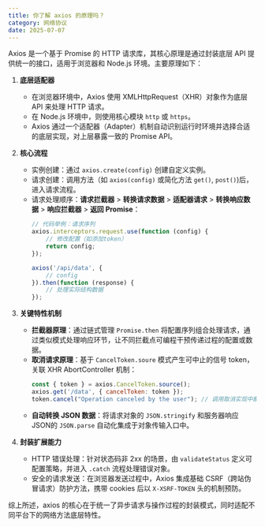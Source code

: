```yaml
---
title: 你了解 axios 的原理吗？
category: 网络协议
date: 2025-07-07
---
```

Axios 是一个基于 Promise 的 HTTP 请求库，其核心原理是通过封装底层 API 提供统一的接口，适用于浏览器和 Node.js 环境。主要原理如下：

1.  **底层适配器**
    -   在浏览器环境中，Axios 使用 XMLHttpRequest（XHR）对象作为底层 API 来处理 HTTP 请求。
    -   在 Node.js 环境中，则使用核心模块 `http` 或 `https`。
    -   Axios 通过一个适配器（Adapter）机制自动识别运行时环境并选择合适的底层实现，对上层暴露一致的 Promise API。

2.  **核心流程**
    -   实例创建：通过 `axios.create(config)` 创建自定义实例。
    -   请求创建：调用方法（如 `axios(config)` 或简化方法 `get()`, `post()`)后，进入请求流程。
    -   请求处理顺序：**请求拦截器** > **转换请求数据** > **适配器请求** > **转换响应数据** > **响应拦截器** > **返回 Promise**：
        ```javascript
        // 代码举例：请求序列
        axios.interceptors.request.use(function (config) {
            // 修改配置（如添加token）
            return config;
        });

        axios('/api/data', {
            // config
        }).then(function (response) {
            // 处理实际结构数据
        });
        ```

3.  **关键特性机制**
    -   **拦截器原理**：通过链式管理 `Promise.then` 将配置序列组合处理请求，通过类似模式处理响应环节，让不同拦截点可编程干预传递过程的配置或数据。
    -   **取消请求原理**：基于 `CancelToken.soure` 模式产生可中止的信号 token，关联 XHR AbortController 机制：
        ```javascript
        const { token } = axios.CancelToken.source();
        axios.get('/data', { cancelToken: token });
        token.cancel("Operation canceled by the user"); // 调用取消实现中断
        ```
    -   **自动转换 JSON 数据**：将请求对象的 `JSON.stringify` 和服务器响应 JSON的 `JSON.parse` 自动化集成于对象传输入口中。

4.  **封装扩展能力**
    -   HTTP 错误处理：针对状态码非 2xx 的场景，由 `validateStatus` 定义可配置策略，并进入 `.catch` 流程处理错误对象。
    -   安全的请求发送：在浏览器发送过程中，Axios 集成基础 CSRF（跨站伪冒请求）防护方法，携带 cookies 后以 `X-XSRF-TOKEN` 头的机制预防。

综上所述，axios 的核心在于统一了异步请求与操作过程的封装模式，同时适配不同平台下的网络方法底层特性。
